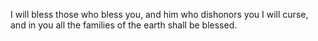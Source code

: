 I will bless those who bless you, and him who dishonors you I will curse, and in you all the families of the earth shall be blessed.
